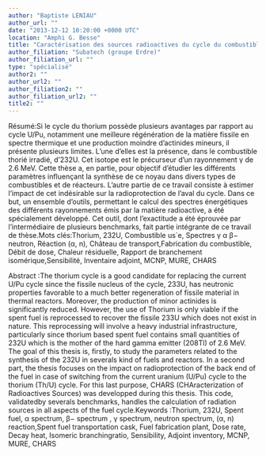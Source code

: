 ```yaml
---
author: "Baptiste LENIAU"
author_url: ""
date: "2013-12-12 10:20:00 +0000 UTC"
location: "Amphi G. Besse"
title: "Caractérisation des sources radioactives du cycle du combustible. Applications au cycle du thorium (Synthèse de l’232U en combustibles solides)"
author_filiation: "Subatech (groupe Erdre)"
author_filiation_url: ""
type: "spécialisé"
author2: ""
author_url2: ""
author_filiation2: ""
author_filiation_url2: ""
title2: ""
---
```

Résumé:Si le cycle du thorium possède plusieurs avantages par rapport au cycle U/Pu, notamment une meilleure régénération de la matière fissile en spectre thermique et une production moindre d’actinides mineurs, il présente plusieurs limites. L’une d’elles est la présence, dans le combustible thorié irradié, d’232U. Cet isotope est le précurseur d’un rayonnement γ de 2.6 MeV. Cette thèse a, en partie, pour objectif d’étudier les différents paramètres influençant la synthèse de ce noyau dans divers types de combustibles et de réacteurs. L’autre partie de ce travail consiste à estimer l’impact de cet indésirable sur la radioprotection de l’aval du cycle. Dans ce but, un ensemble d’outils, permettant le calcul des spectres énergétiques des différents rayonnements émis par la matière radioactive, a été spécialement développé. Cet outil, dont l’exactitude a été éprouvée par l’intermédiaire de plusieurs benchmarks, fait partie intégrante de ce travail de thèse.Mots clés:Thorium, 232U, Combustible us´e, Spectres γ α β− neutron, Réaction (α, n), Château de transport,Fabrication du combustible, Débit de dose, Chaleur résiduelle, Rapport de branchement isomérique,Sensibilité, Inventaire adjoint, MCNP, MURE, CHARS

Abstract :The thorium cycle is a good candidate for replacing the current U/Pu cycle since the fissile nucleus of the cycle, 233U, has neutronic properties favorable to a much better regeneration of fissile material in thermal reactors. Moreover, the production of minor actinides is significantly reduced. However, the use of Thorium is only viable if the spent fuel is reprocessed to recover the fissile 233U which does not exist in nature. This reprocessing will involve a heavy industrial infrastructure, particularly since thorium based spent fuel contains small quantities of 232U which is the mother of the hard gamma emitter (208Tl) of 2.6 MeV. The goal of this thesis is, firstly, to study the parameters related to the synthesis of the 232U in severals kind of fuels and reactors. In a second part, the thesis focuses on the impact on radioprotection of the back end of the fuel in case of switching from the current uranium (U/Pu) cycle to the thorium (Th/U) cycle. For this last purpose, CHARS (CHAracterization of Radioactives Sources) was developped during this thesis. This code, validatedby severals benchmarks, handles the calculation of radiation sources in all aspects of the fuel cycle.Keywords :Thorium, 232U, Spent fuel, α spectrum, β− spectrum , γ spectrum, neutron spectrum, (α, n) reaction,Spent fuel transportation cask, Fuel fabrication plant, Dose rate, Decay heat, Isomeric branchingratio, Sensibility, Adjoint inventory, MCNP, MURE, CHARS
